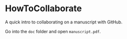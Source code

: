 # HowToCollaborate
A quick intro to collaborating on a manuscript with GitHub.

Go into the `doc` folder and open `manuscript.pdf`.

